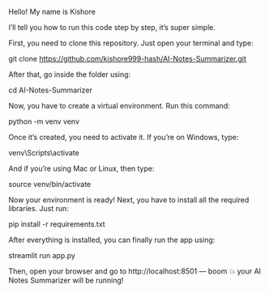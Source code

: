 Hello! My name is Kishore 

I’ll tell you how to run this code step by step, it’s super simple.

First, you need to clone this repository. Just open your terminal and type:

git clone https://github.com/kishore999-hash/AI-Notes-Summarizer.git


After that, go inside the folder using:

cd AI-Notes-Summarizer


Now, you have to create a virtual environment. Run this command:

python -m venv venv


Once it’s created, you need to activate it.
If you’re on Windows, type:

venv\Scripts\activate


And if you’re using Mac or Linux, then type:

source venv/bin/activate


Now your environment is ready!
Next, you have to install all the required libraries. Just run:

pip install -r requirements.txt


After everything is installed, you can finally run the app using:

streamlit run app.py


Then, open your browser and go to http://localhost:8501
 — boom 💥 your AI Notes Summarizer will be running!
